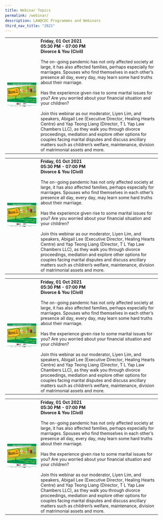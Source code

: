 ```yaml
---
title: Webinar Topics
permalink: /webinar/
description: LAW@CDC Programmes and Webinars
third_nav_title: "2021"
---
```




|  |  | 
| -------- | -------- |
| ![Law Awareness Weeks](/images/Picture1.png) |<strong>Friday, 01 Oct 2021 <br>  05:30 PM - 07:00 PM <br>   Divorce & You (Civil)</strong> <br><br>The on-going pandemic has not only affected society at large, it has also affected families, perhaps especially for marriages. Spouses who find themselves in each other’s presence all day, every day, may learn some hard truths about their marriage. <br> <br>Has the experience given rise to some marital issues for you? Are you worried about your financial situation and your children? <br> <br>Join this webinar as our moderator, Liyen Lim, and speakers, Abigail Lee (Executive Director, Healing Hearts Centre) and Yap Teong Liang (Director, T L Yap Law Chambers LLC), as they walk you through divorce proceedings, mediation and explore other options for couples facing marital disputes and discuss ancillary matters such as children’s welfare, maintenance, division of matrimonial assets and more.  |

|  |  | 
| -------- | -------- |
| ![Law Awareness Weeks](/images/Picture1.png) |<strong>Friday, 01 Oct 2021 <br>  05:30 PM - 07:00 PM <br>   Divorce & You (Civil)</strong> <br><br>The on-going pandemic has not only affected society at large, it has also affected families, perhaps especially for marriages. Spouses who find themselves in each other’s presence all day, every day, may learn some hard truths about their marriage. <br> <br>Has the experience given rise to some marital issues for you? Are you worried about your financial situation and your children? <br> <br>Join this webinar as our moderator, Liyen Lim, and speakers, Abigail Lee (Executive Director, Healing Hearts Centre) and Yap Teong Liang (Director, T L Yap Law Chambers LLC), as they walk you through divorce proceedings, mediation and explore other options for couples facing marital disputes and discuss ancillary matters such as children’s welfare, maintenance, division of matrimonial assets and more.   |

|  |  | 
| -------- | -------- |
| ![Law Awareness Weeks](/images/Picture1.png) |<strong>Friday, 01 Oct 2021 <br>  05:30 PM - 07:00 PM <br>   Divorce & You (Civil)</strong> <br><br>The on-going pandemic has not only affected society at large, it has also affected families, perhaps especially for marriages. Spouses who find themselves in each other’s presence all day, every day, may learn some hard truths about their marriage. <br> <br>Has the experience given rise to some marital issues for you? Are you worried about your financial situation and your children? <br> <br>Join this webinar as our moderator, Liyen Lim, and speakers, Abigail Lee (Executive Director, Healing Hearts Centre) and Yap Teong Liang (Director, T L Yap Law Chambers LLC), as they walk you through divorce proceedings, mediation and explore other options for couples facing marital disputes and discuss ancillary matters such as children’s welfare, maintenance, division of matrimonial assets and more.  |

|  |  | 
| -------- | -------- |
| ![Law Awareness Weeks](/images/Picture1.png) |<strong>Friday, 01 Oct 2021 <br>  05:30 PM - 07:00 PM <br>   Divorce & You (Civil)</strong> <br><br>The on-going pandemic has not only affected society at large, it has also affected families, perhaps especially for marriages. Spouses who find themselves in each other’s presence all day, every day, may learn some hard truths about their marriage. <br> <br>Has the experience given rise to some marital issues for you? Are you worried about your financial situation and your children? <br> <br>Join this webinar as our moderator, Liyen Lim, and speakers, Abigail Lee (Executive Director, Healing Hearts Centre) and Yap Teong Liang (Director, T L Yap Law Chambers LLC), as they walk you through divorce proceedings, mediation and explore other options for couples facing marital disputes and discuss ancillary matters such as children’s welfare, maintenance, division of matrimonial assets and more.   |